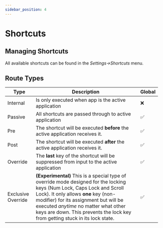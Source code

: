 ```yaml
---
sidebar_position: 4
---
```

# Shortcuts

## Managing Shortcuts
All available shortcuts can be found in the *Settings->Shortcuts* menu. 

## Route Types

|Type|Description|Global|
| --- | --- | --- |
| Internal|Is only executed when app is the active application |  ❌|
| Passive | All shortcuts are passed through to active application |✅|
| Pre | The shortcut will be executed **before** the active application receives it. |✅|
| Post | The shortcut will be executed **after** the active application receives it. |✅|
| Override | The **last** key of the shortcut will be suppressed from input to the active application |✅|
| Exclusive Override | **(Experimental)** This is a special type of override mode designed for the locking keys (Num Lock, Caps Lock and Scroll Lock). It only allows **one** key (non-modifier) for its assignment but will be executed *anytime* no matter what other keys are down. This prevents the lock key from getting stuck in its lock state.|✅|


